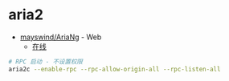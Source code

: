 # aria2

* [mayswind/AriaNg](https://github.com/mayswind/AriaNg) - Web
  * [在线](http://ariang.mayswind.net/latest)

```bash
# RPC 启动 - 不设置权限
aria2c --enable-rpc --rpc-allow-origin-all --rpc-listen-all
```
